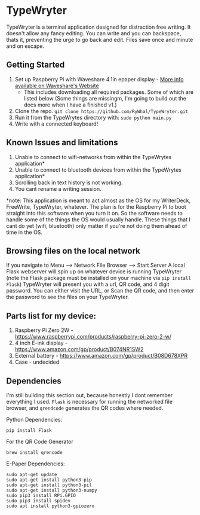# TypeWryter
TypeWryter is a terminal application designed for distraction free writing. It doesn't allow any fancy editing. You can write and you can backspace, thats it, preventing the urge to go back and edit. Files save once and minute and on escape. 
 
## Getting Started
1. Set up Raspberry Pi with Waveshare 4.1in epaper display - [More info available on Waveshare's Website](https://www.waveshare.com/wiki/4.2inch_e-Paper_Module_(B)_Manual#Overview)
   * This includes downloading all required packages. Some of which are listed below (Some things are missingm, I'm going to build out the docs more when I have a finished v1.)
3. Clone the repo. `git clone https://github.com/RyWhal/TypeWryter.git`
4. Run it from the TypeWrytes directory with: `sudo python main.py` 
6. Write with a connected keyboard!

## Known Issues and limitations

1. Unable to connect to wifi-networks from within the TypeWrytes application*
2. Unable to connect to bluetooth devices from within the TypeWrytes application*
4. Scrolling back in text history is not working.
5. You cant rename a writing session.

*note: This application is meant to act almost as the OS for my WriterDeck, FreeWrite, TypeWryter, whatever. The plan is for the Raspberry Pi to boot straight into this software when you turn it on. So the software needs to handle some of the things the OS would usually handle. These things that I cant do yet (wifi, bluetooth) only matter if you're not doing them ahead of time in the OS. 


## Browsing files on the local network
If you navigate to Menu --> Network File Browser --> Start Server
A local Flask webserver will spin up on whatever device is running TypeWryter (note the Flask package must be installed on your machine via `pip install Flask`)
TypeWryter will present you with a url, QR code, and  4 digit password. You can either visit the URL, or Scan the QR code,  and then enter the password to see the files on your TypeWryter.


## Parts list for my device:
1. Raspberry Pi Zero 2W -  https://www.raspberrypi.com/products/raspberry-pi-zero-2-w/
2. 4 inch E-ink display -  https://www.amazon.com/gp/product/B074NR1SW2
3. External battery - https://www.amazon.com/gp/product/B08D678XPR
4. Case - undecided

## Dependencies
I'm still building this section out, because honestly I dont remember everything I used. `Flask` is necessary for running the networked file browser, and `qrendcode` generates the QR codes where needed. 

Python Dependencies:
```
pip install Flask 
```

For the QR Code Generator
```
brew install qrencode
```

E-Paper Dependencies:
```
sudo apt-get update
sudo apt-get install python3-pip
sudo apt-get install python3-pil
sudo apt-get install python3-numpy
sudo pip3 install RPi.GPIO
sudo pip3 install spidev
sudo apt install python3-gpiozero
```
